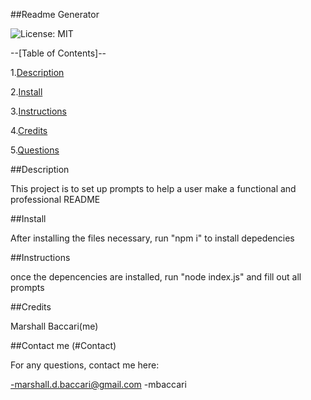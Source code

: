 ##Readme Generator  

![License: MIT](https://img.shields.io/badge/License-MIT-yellow.svg)

--[Table of Contents]--

   1.[Description](#Description)
   
   2.[Install](#Install)
   
   3.[Instructions](#Instructions)
   
   4.[Credits](#Credits)
   
   5.[Questions](#Contact)

##Description

This project is to set up prompts to help a user make a functional and professional README


##Install

After installing the files necessary, run "npm i" to install depedencies


##Instructions

once the depencencies are installed, run "node index.js" and fill out all prompts


##Credits

Marshall Baccari(me)


##Contact me (#Contact)

For any questions, contact me here:

-marshall.d.baccari@gmail.com
-mbaccari
